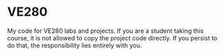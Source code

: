 # VE280
My code for VE280 labs and projects.
If you are a student taking this course, it is not allowed to copy the project code directly.
If you persist to do that, the responsibility lies entirely with you.
